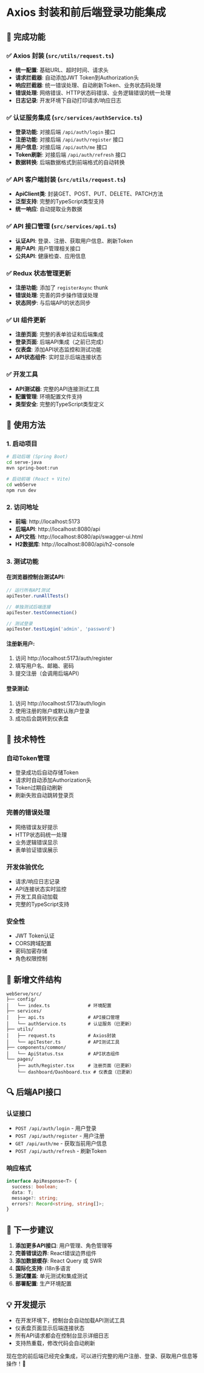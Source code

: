 # Axios 封装和前后端登录功能集成

## 🎉 完成功能

### ✅ Axios 封装 (`src/utils/request.ts`)
- **统一配置**: 基础URL、超时时间、请求头
- **请求拦截器**: 自动添加JWT Token到Authorization头
- **响应拦截器**: 统一错误处理、自动刷新Token、业务状态码处理
- **错误处理**: 网络错误、HTTP状态码错误、业务逻辑错误的统一处理
- **日志记录**: 开发环境下自动打印请求/响应日志

### ✅ 认证服务集成 (`src/services/authService.ts`)
- **登录功能**: 对接后端 `/api/auth/login` 接口
- **注册功能**: 对接后端 `/api/auth/register` 接口
- **用户信息**: 对接后端 `/api/auth/me` 接口
- **Token刷新**: 对接后端 `/api/auth/refresh` 接口
- **数据转换**: 后端数据格式到前端格式的自动转换

### ✅ API 客户端封装 (`src/utils/request.ts`)
- **ApiClient类**: 封装GET、POST、PUT、DELETE、PATCH方法
- **泛型支持**: 完整的TypeScript类型支持
- **统一响应**: 自动提取业务数据

### ✅ API 接口管理 (`src/services/api.ts`)
- **认证API**: 登录、注册、获取用户信息、刷新Token
- **用户API**: 用户管理相关接口
- **公共API**: 健康检查、应用信息

### ✅ Redux 状态管理更新
- **注册功能**: 添加了 `registerAsync` thunk
- **错误处理**: 完善的异步操作错误处理
- **状态同步**: 与后端API的状态同步

### ✅ UI 组件更新
- **注册页面**: 完整的表单验证和后端集成
- **登录页面**: 后端API集成（之前已完成）
- **仪表盘**: 添加API状态监控和测试功能
- **API状态组件**: 实时显示后端连接状态

### ✅ 开发工具
- **API测试器**: 完整的API连接测试工具
- **配置管理**: 环境配置文件支持
- **类型安全**: 完整的TypeScript类型定义

## 🚀 使用方法

### 1. 启动项目
```bash
# 启动后端 (Spring Boot)
cd serve-java
mvn spring-boot:run

# 启动前端 (React + Vite)
cd webServe
npm run dev
```

### 2. 访问地址
- **前端**: http://localhost:5173
- **后端API**: http://localhost:8080/api
- **API文档**: http://localhost:8080/api/swagger-ui.html
- **H2数据库**: http://localhost:8080/api/h2-console

### 3. 测试功能

#### 在浏览器控制台测试API:
```javascript
// 运行所有API测试
apiTester.runAllTests()

// 单独测试后端连接
apiTester.testConnection()

// 测试登录
apiTester.testLogin('admin', 'password')
```

#### 注册新用户:
1. 访问 http://localhost:5173/auth/register
2. 填写用户名、邮箱、密码
3. 提交注册（会调用后端API）

#### 登录测试:
1. 访问 http://localhost:5173/auth/login
2. 使用注册的账户或默认账户登录
3. 成功后会跳转到仪表盘

## 🔧 技术特性

### 自动Token管理
- 登录成功后自动存储Token
- 请求时自动添加Authorization头
- Token过期自动刷新
- 刷新失败自动跳转登录页

### 完善的错误处理
- 网络错误友好提示
- HTTP状态码统一处理
- 业务逻辑错误显示
- 表单验证错误展示

### 开发体验优化
- 请求/响应日志记录
- API连接状态实时监控
- 开发工具自动加载
- 完整的TypeScript支持

### 安全性
- JWT Token认证
- CORS跨域配置
- 密码加密存储
- 角色权限控制

## 📁 新增文件结构

```
webServe/src/
├── config/
│   └── index.ts              # 环境配置
├── services/
│   ├── api.ts                # API接口管理
│   └── authService.ts        # 认证服务（已更新）
├── utils/
│   ├── request.ts            # Axios封装
│   └── apiTester.ts          # API测试工具
├── components/common/
│   └── ApiStatus.tsx         # API状态组件
└── pages/
    ├── auth/Register.tsx     # 注册页面（已更新）
    └── dashboard/Dashboard.tsx # 仪表盘（已更新）
```

## 🔍 后端API接口

### 认证接口
- `POST /api/auth/login` - 用户登录
- `POST /api/auth/register` - 用户注册
- `GET /api/auth/me` - 获取当前用户信息
- `POST /api/auth/refresh` - 刷新Token

### 响应格式
```typescript
interface ApiResponse<T> {
  success: boolean;
  data: T;
  message?: string;
  errors?: Record<string, string[]>;
}
```

## 🎯 下一步建议

1. **添加更多API接口**: 用户管理、角色管理等
2. **完善错误边界**: React错误边界组件
3. **添加数据缓存**: React Query 或 SWR
4. **国际化支持**: i18n多语言
5. **测试覆盖**: 单元测试和集成测试
6. **部署配置**: 生产环境配置

## 💡 开发提示

- 在开发环境下，控制台会自动加载API测试工具
- 仪表盘页面显示后端连接状态
- 所有API请求都会在控制台显示详细日志
- 支持热重载，修改代码会自动刷新

现在您的前后端已经完全集成，可以进行完整的用户注册、登录、获取用户信息等操作！🎉
